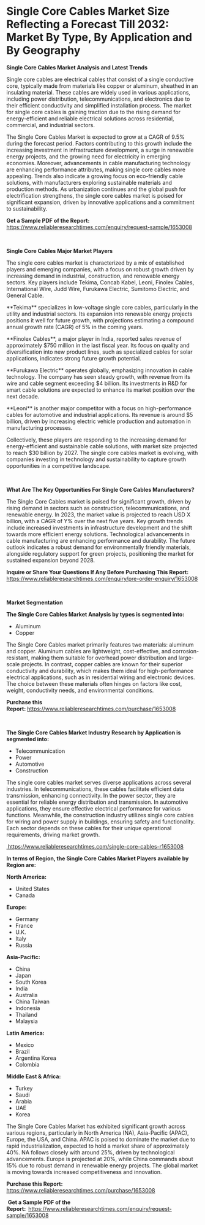 <p><h1>Single Core Cables Market Size Reflecting a Forecast Till 2032: Market By Type, By Application and By Geography</h1></p><p><strong>Single Core Cables Market Analysis and Latest Trends</strong></p>
<p><p>Single core cables are electrical cables that consist of a single conductive core, typically made from materials like copper or aluminum, sheathed in an insulating material. These cables are widely used in various applications, including power distribution, telecommunications, and electronics due to their efficient conductivity and simplified installation process. The market for single core cables is gaining traction due to the rising demand for energy-efficient and reliable electrical solutions across residential, commercial, and industrial sectors.</p><p>The Single Core Cables Market is expected to grow at a CAGR of 9.5% during the forecast period. Factors contributing to this growth include the increasing investment in infrastructure development, a surge in renewable energy projects, and the growing need for electricity in emerging economies. Moreover, advancements in cable manufacturing technology are enhancing performance attributes, making single core cables more appealing. Trends also indicate a growing focus on eco-friendly cable solutions, with manufacturers exploring sustainable materials and production methods. As urbanization continues and the global push for electrification strengthens, the single core cables market is poised for significant expansion, driven by innovative applications and a commitment to sustainability.</p></p>
<p><strong>Get a Sample PDF of the Report:&nbsp;</strong> <a href="https://www.reliableresearchtimes.com/enquiry/request-sample/1653008?utm_campaign=3715&utm_medium=2&utm_source=Github&utm_content=ia&utm_term=16042025&utm_id=single-core-cables">https://www.reliableresearchtimes.com/enquiry/request-sample/1653008</a></p>
<p>&nbsp;</p>
<p><strong>Single Core Cables Major Market Players</strong></p>
<p><p>The single core cables market is characterized by a mix of established players and emerging companies, with a focus on robust growth driven by increasing demand in industrial, construction, and renewable energy sectors. Key players include Tekima, Concab Kabel, Leoni, Finolex Cables, International Wire, Judd Wire, Furukawa Electric, Sumitomo Electric, and General Cable.</p><p>**Tekima** specializes in low-voltage single core cables, particularly in the utility and industrial sectors. Its expansion into renewable energy projects positions it well for future growth, with projections estimating a compound annual growth rate (CAGR) of 5% in the coming years.</p><p>**Finolex Cables**, a major player in India, reported sales revenue of approximately $750 million in the last fiscal year. Its focus on quality and diversification into new product lines, such as specialized cables for solar applications, indicates strong future growth potential.</p><p>**Furukawa Electric** operates globally, emphasizing innovation in cable technology. The company has seen steady growth, with revenue from its wire and cable segment exceeding $4 billion. Its investments in R&D for smart cable solutions are expected to enhance its market position over the next decade.</p><p>**Leoni** is another major competitor with a focus on high-performance cables for automotive and industrial applications. Its revenue is around $5 billion, driven by increasing electric vehicle production and automation in manufacturing processes.</p><p>Collectively, these players are responding to the increasing demand for energy-efficient and sustainable cable solutions, with market size projected to reach $30 billion by 2027. The single core cables market is evolving, with companies investing in technology and sustainability to capture growth opportunities in a competitive landscape.</p></p>
<p>&nbsp;</p>
<p><strong>What Are The Key Opportunities For Single Core Cables Manufacturers?</strong></p>
<p><p>The Single Core Cables market is poised for significant growth, driven by rising demand in sectors such as construction, telecommunications, and renewable energy. In 2023, the market value is projected to reach USD X billion, with a CAGR of Y% over the next five years. Key growth trends include increased investments in infrastructure development and the shift towards more efficient energy solutions. Technological advancements in cable manufacturing are enhancing performance and durability. The future outlook indicates a robust demand for environmentally friendly materials, alongside regulatory support for green projects, positioning the market for sustained expansion beyond 2028.</p></p>
<p><strong>Inquire or Share Your Questions If Any Before Purchasing This Report:</strong> <a href="https://www.reliableresearchtimes.com/enquiry/pre-order-enquiry/1653008?utm_campaign=3715&utm_medium=2&utm_source=Github&utm_content=ia&utm_term=16042025&utm_id=single-core-cables">https://www.reliableresearchtimes.com/enquiry/pre-order-enquiry/1653008</a></p>
<p>&nbsp;</p>
<p><strong>Market Segmentation</strong></p>
<p><strong>The Single Core Cables Market Analysis by types is segmented into:</strong></p>
<p><ul><li>Aluminum</li><li>Copper</li></ul></p>
<p><p>The Single Core Cables market primarily features two materials: aluminum and copper. Aluminum cables are lightweight, cost-effective, and corrosion-resistant, making them suitable for overhead power distribution and large-scale projects. In contrast, copper cables are known for their superior conductivity and durability, which makes them ideal for high-performance electrical applications, such as in residential wiring and electronic devices. The choice between these materials often hinges on factors like cost, weight, conductivity needs, and environmental conditions.</p></p>
<p><strong>Purchase this Report:&nbsp;</strong><a href="https://www.reliableresearchtimes.com/purchase/1653008?utm_campaign=3715&utm_medium=2&utm_source=Github&utm_content=ia&utm_term=16042025&utm_id=single-core-cables">https://www.reliableresearchtimes.com/purchase/1653008</a></p>
<p>&nbsp;</p>
<p><strong>The Single Core Cables Market Industry Research by Application is segmented into:</strong></p>
<p><ul><li>Telecommunication</li><li>Power</li><li>Automotive</li><li>Construction</li></ul></p>
<p><p>The single core cables market serves diverse applications across several industries. In telecommunications, these cables facilitate efficient data transmission, enhancing connectivity. In the power sector, they are essential for reliable energy distribution and transmission. In automotive applications, they ensure effective electrical performance for various functions. Meanwhile, the construction industry utilizes single core cables for wiring and power supply in buildings, ensuring safety and functionality. Each sector depends on these cables for their unique operational requirements, driving market growth.</p></p>
<p><a href="https://www.reliableresearchtimes.com/single-core-cables-r1653008?utm_campaign=3715&utm_medium=2&utm_source=Github&utm_content=ia&utm_term=16042025&utm_id=single-core-cables">&nbsp;https://www.reliableresearchtimes.com/single-core-cables-r1653008</a></p>
<p><strong>In terms of Region, the Single Core Cables Market Players available by Region are:</strong></p>
<p>
    <p> <strong> North America: </strong>
        <ul>
            <li>United States</li>
            <li>Canada</li>
        </ul>
        </p> 
    <p> <strong> Europe: </strong>
        <ul>
            <li>Germany</li>
            <li>France</li>
            <li>U.K.</li>
            <li>Italy</li>
            <li>Russia</li>
        </ul>
        </p> 
    <p> <strong> Asia-Pacific: </strong>
        <ul>
            <li>China</li>
            <li>Japan</li>
            <li>South Korea</li>
            <li>India</li>
            <li>Australia</li>
            <li>China Taiwan</li>
            <li>Indonesia</li>
            <li>Thailand</li>
            <li>Malaysia</li>
        </ul>
        </p> 
    <p> <strong> Latin America: </strong>
        <ul>
            <li>Mexico</li>
            <li>Brazil</li>
            <li>Argentina Korea</li>
            <li>Colombia</li>
        </ul>
        </p> 
    <p> <strong> Middle East & Africa: </strong>
        <ul>
            <li>Turkey</li>
            <li>Saudi</li>
            <li>Arabia</li>
            <li>UAE</li>
            <li>Korea</li>
        </ul>
    </p>
    </p>
<p><p>The Single Core Cables Market has exhibited significant growth across various regions, particularly in North America (NA), Asia-Pacific (APAC), Europe, the USA, and China. APAC is poised to dominate the market due to rapid industrialization, expected to hold a market share of approximately 40%. NA follows closely with around 25%, driven by technological advancements. Europe is projected at 20%, while China commands about 15% due to robust demand in renewable energy projects. The global market is moving towards increased competitiveness and innovation.</p></p>
<p><strong>Purchase this Report: </strong><a href="https://www.reliableresearchtimes.com/purchase/1653008?utm_campaign=3715&utm_medium=2&utm_source=Github&utm_content=ia&utm_term=16042025&utm_id=single-core-cables">https://www.reliableresearchtimes.com/purchase/1653008</a></p>
<p>&nbsp;<strong>Get a Sample PDF of the Report:&nbsp;&nbsp;</strong><a href="https://www.reliableresearchtimes.com/enquiry/request-sample/1653008?utm_campaign=3715&utm_medium=2&utm_source=Github&utm_content=ia&utm_term=16042025&utm_id=single-core-cables">https://www.reliableresearchtimes.com/enquiry/request-sample/1653008</a></p>
<p><strong></strong></p>
<p><p></p><p></p><p></p></p>